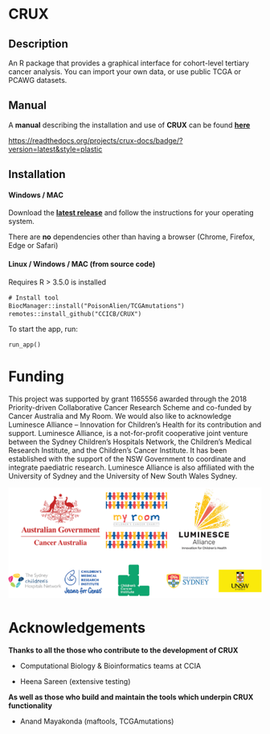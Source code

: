 # CRUX

## Description
An R package that provides a graphical interface for cohort-level tertiary cancer analysis.
You can import your own data, or use public TCGA or PCAWG datasets.

## Manual
A **manual** describing the installation and use of **CRUX** can be found [**here**](https://crux-docs.readthedocs.io/en/latest/index.html)

https://readthedocs.org/projects/crux-docs/badge/?version=latest&style=plastic

## Installation

#### Windows / MAC
Download the [**latest release**](https://github.com/CCICB/CRUX/releases) and follow the instructions for your operating system.

There are **no** dependencies other than having a browser (Chrome, Firefox, Edge or Safari)

#### Linux / Windows / MAC (from source code)
Requires R > 3.5.0 is installed
```
# Install tool
BiocManager::install("PoisonAlien/TCGAmutations")
remotes::install_github("CCICB/CRUX")
```

To start the app, run:
```
run_app()
```

# Funding
This project was supported by grant 1165556 awarded through the 2018 Priority-driven Collaborative Cancer Research Scheme and co-funded by Cancer Australia and My Room. We would also like to acknowledge Luminesce Alliance – Innovation for Children’s Health for its contribution and support. Luminesce Alliance, is a not-for-profit cooperative joint venture between the Sydney Children’s Hospitals Network, the Children’s Medical Research Institute, and the Children’s Cancer Institute. It has been established with the support of the NSW Government to coordinate and integrate paediatric research. Luminesce Alliance is also affiliated with the University of Sydney and the University of New South Wales Sydney.

![Supporting Organisation Logos](inst/logos/support_organisations_extensive_wide.png)


# Acknowledgements

**Thanks to all the those who contribute to the development of CRUX**

- Computational Biology & Bioinformatics teams at CCIA

- Heena Sareen (extensive testing)

**As well as those who build and maintain the tools which underpin CRUX functionality**

- Anand Mayakonda (maftools, TCGAmutations)

